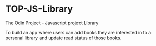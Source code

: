 # TOP-JS-Library

The Odin Project - Javascript project Library

To build an app where users can add books they are interested in to a personal library and update read status of those books.